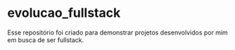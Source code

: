 # evolucao_fullstack
Esse repositório foi criado para demonstrar projetos desenvolvidos por mim em busca de ser fullstack.

